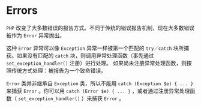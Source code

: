 # Errors

`PHP` 改变了大多数错误的报告方式。不同于传统的错误报告机制，现在大多数错误被作为 `Error` 异常抛出。

这种 `Error` 异常可以像 `Exception` 异常一样被第一个匹配的 `try／catch` 块所捕获。如果没有匹配的 `catch` 块，则调用异常处理函数（事先通过 `set_exception_handler()` 注册）进行处理。 如果尚未注册异常处理函数，则按照传统方式处理：被报告为一个致命错误。

`Error` 类并非继承自 `Exception` 类，所以不能用 `catch (Exception $e) { ... }` 来捕获 `Error` 。你可以用 `catch (Error $e) { ... }` ，或者通过注册异常处理函数（ `set_exception_handler()` ）来捕获 `Error` 。

